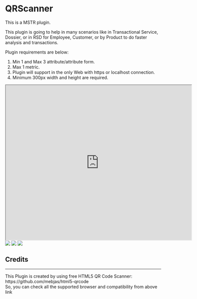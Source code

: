# QRScanner
This is a MSTR plugin.

This plugin is going to help in many scenarios like in Transactional Service, Dossier, or in RSD for Employee, Customer, or by Product to do faster analysis and transactions.

Plugin requirements are below:

1. Min 1 and Max 3 attribute/attribute form.
2. Max 1 metric.
3. Plugin will support in the only Web with https or localhost connection.
4. Minimum 300px width and height are required.

<iframe width="600" height="500" src="https://www.youtube.com/watch?v=1_TB4jlvl1A&feature=youtu.be&loop=1">
</iframe>

<img src="https://lh3.googleusercontent.com/-KA4r_Ss-SE4/X2izd9tzr6I/AAAAAAAADkE/_FAIhzNCgNAKMiYqXYH8TWWLfO515wQXgCNcBGAsYHQ/w550-h251/image.png"/>

<img src="https://lh3.googleusercontent.com/-B_mLZ_dIPHw/X2i5ND7JzMI/AAAAAAAADkg/zusjF3diKbUFmLMuXXYXCIeKnn4Qdy3NACNcBGAsYHQ/w562-h217/image.png"/>

<img src="https://lh3.googleusercontent.com/-ZauVzc7EEoY/X2i5gOi85GI/AAAAAAAADko/R2KzHiq-sgs6M2MYPx2OU0kDqDUY3cRdACNcBGAsYHQ/w559-h219/image.png"/>

## Credits
<hr>
This Plugin is created by using free HTML5 QR Code Scanner: https://github.com/mebjas/html5-qrcode 
</br>So, you can check all the supported browser and compatibility from above link
